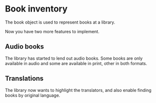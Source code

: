 # Book inventory

The book object is used to represent books at a library. 

Now you have two more features to implement. 

## Audio books
The library has started to lend out audio books. 
Some books are only available in audio and some are available in print, 
other in both formats. 

## Translations
The library now wants to highlight the translators, 
and also enable finding books by original language.  
